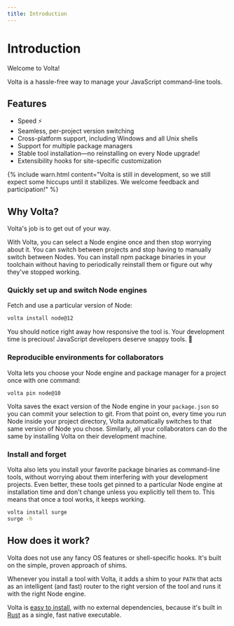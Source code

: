 ```yaml
---
title: Introduction
---
```


# Introduction

Welcome to Volta!

Volta is a hassle-free way to manage your JavaScript command-line tools.

## Features

- Speed ⚡
- Seamless, per-project version switching
- Cross-platform support, including Windows and all Unix shells
- Support for multiple package managers
- Stable tool installation—no reinstalling on every Node upgrade!
- Extensibility hooks for site-specific customization

{% include warn.html content="Volta is still in development, so we still expect some hiccups until it stabilizes. We welcome feedback and participation!" %}

## Why Volta?

Volta's job is to get out of your way.

With Volta, you can select a Node engine once and then stop worrying about it. You can switch between projects and stop having to manually switch between Nodes. You can install npm package binaries in your toolchain without having to periodically reinstall them or figure out why they've stopped working.

### Quickly set up and switch Node engines

Fetch and use a particular version of Node:
```sh
volta install node@12
```
You should notice right away how responsive the tool is. Your development time is precious! JavaScript developers deserve snappy tools. 🙂

### Reproducible environments for collaborators

Volta lets you choose your Node engine and package manager for a project once with one command:
```
volta pin node@10
```
Volta saves the exact version of the Node engine in your `package.json` so you can commit your selection to git. From that point on, every time you run Node inside your project directory, Volta automatically switches to that same version of Node you chose. Similarly, all your collaborators can do the same by installing Volta on their development machine.

### Install and forget

Volta also lets you install your favorite package binaries as command-line tools, without worrying about them interfering with your development projects. Even better, these tools get pinned to a particular Node engine at installation time and don't change unless you explicitly tell them to. This means that once a tool works, it keeps working.
```sh
volta install surge
surge -h
```

## How does it work?

Volta does not use any fancy OS features or shell-specific hooks. It's built on the simple, proven approach of shims.

Whenever you install a tool with Volta, it adds a shim to your `PATH` that acts as an intelligent (and fast) router to the right version of the tool and runs it with the right Node engine.

Volta is [easy to install](./getting-started/), with no external dependencies, because it's built in [Rust](https://www.rust-lang.org/) as a single, fast native executable.
